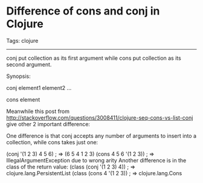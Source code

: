 # Difference of cons and conj in Clojure
Tags: clojure

------

conj put collection as its first argument while cons put collection as its second argument.

 

Synopsis:

 

conj <collection> element1 element2 ...

 

cons element <collection>

 

Meanwhile this post from http://stackoverflow.com/questions/3008411/clojure-seq-cons-vs-list-conj give other 2 important difference:

 

One difference is that conj accepts any number of arguments to insert into a collection, while cons takes just one:

 

(conj '(1 2 3) 4 5 6) 
; => (6 5 4 1 2 3) 
(cons 4 5 6 '(1 2 3)) 
; => IllegalArgumentException due to wrong arity 
Another difference is in the class of the return value: 
(class (conj '(1 2 3) 4)) 
; => clojure.lang.PersistentList 
(class (cons 4 '(1 2 3)) 
; => clojure.lang.Cons